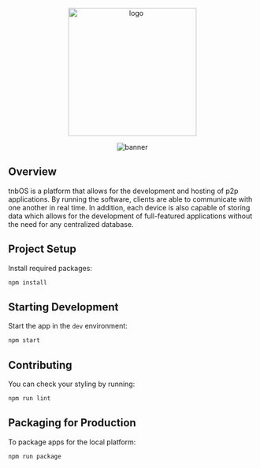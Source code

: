 <p align="center">
  <img alt="logo" src="https://i.imgur.com/MP1kOuU.png" width="260">
</p>

<p align="center">
  <img alt="banner" src="https://i.imgur.com/NuD4ZGG.png">
</p>

## Overview

tnbOS is a platform that allows for the development and hosting of p2p applications. By running the software, clients 
are able to communicate with one another in real time. In addition, each device is also capable of storing data which 
allows for the development of full-featured applications without the need for any centralized database.

## Project Setup

Install required packages:

```bash
npm install
```

## Starting Development

Start the app in the `dev` environment:

```bash
npm start
```

## Contributing

You can check your styling by running:

```bash
npm run lint
```

## Packaging for Production

To package apps for the local platform:

```bash
npm run package
```
